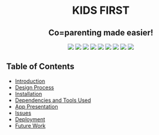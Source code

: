 <h1 align = "center"> 

KIDS FIRST
</h1>
 <h2 align = "center">Co=parenting made easier!</h2>

<p align = "center">
  <img src="https://img.shields.io/npm/v/npm?color=red&logo=npm"/>
  <img src="https://img.shields.io/node/v/jest"/>
  <img src="https://img.shields.io/github/license/JULIERAJ/KIDS-FIRST?color=cyan&label=License&logo=github&logoColor=purple"/>
  <img src="https://img.shields.io/github/issues/JULIERAJ/KIDS-FIRST?color=yellow&label=Issues&logo=github&logoColor=red">
  <img src="https://img.shields.io/github/last-commit/JULIERAJ/KIDS-FIRST?color=orange&label=Last%20Commit&logo=git&logoColor=orange">
  <img src="https://img.shields.io/github/contributors/JULIERAJ/KIDS-FIRST?color=yellow&label=Contributors&logo=git&logoColor=pink">
  <img src="https://img.shields.io/github/languages/count/JULIERAJ/KIDS-FIRST?color=green&label=Languages&logo=github&logoColor=green">
  <img src="https://img.shields.io/github/languages/top/JULIERAJ/KIDS-FIRST?color=blue&label=ReactJS&logo=react&logoColor=white">
  <img src="https://img.shields.io/github/repo-size/JULIERAJ/KIDS-FIRST?color=purple&label=Repo%20Size&logo=github&logoColor=yellow">
                                                                              
</p>

## Table of Contents
* [Introduction](#introduction)
* [Design Process](#design)
* [Installation](#install)
* [Dependencies and Tools Used](#api)
* [App Presentation](#details)
* [Issues](#issue)
* [Deployment](#installations)
* [Future Work](#future)
 
